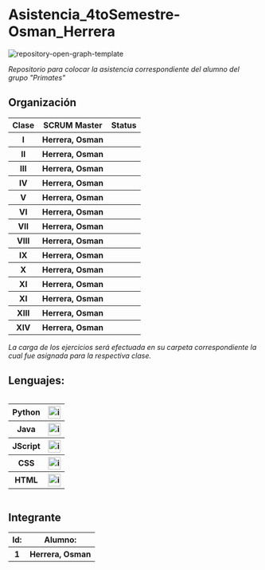 # Asistencia_4toSemestre-Osman_Herrera

![repository-open-graph-template](https://user-images.githubusercontent.com/111594677/232668817-8e98b10a-384f-4730-a592-ff342a4272ca.png)

*Repositorio para colocar la asistencia correspondiente del alumno del grupo "Primates"*

## Organización
<table style="width: 100%; text-align: center;">
  <tr>
    <th>Clase</th>
    <th>SCRUM Master</th>
    <th>Status</th>
  </tr>
  <tr>
    <th>I</th>
    <th>Herrera, Osman</th>
    <th>  </th>
  </tr>
  <tr>
    <th>II</th>
    <th>Herrera, Osman</th>
    <th>  </th>
  </tr>
  <tr>
    <th>III</th>
    <th>Herrera, Osman</th>
    <th>  </th>
  </tr>
  <tr>
    <th>IV</th>
    <th>Herrera, Osman</th>
    <th>  </th>
  </tr>
  <tr>
    <th>V</th>
    <th>Herrera, Osman</th>
    <th>  </th>
  </tr>
  <tr>
    <th>VI</th>
    <th>Herrera, Osman</th>
    <th>  </th>
  </tr>
  <tr>
    <th>VII</th>
    <th>Herrera, Osman</th>
    <th>  </th>
  </tr>
  <tr>
    <th>VIII</th>
    <th>Herrera, Osman</th>
    <th>   </th>
  </tr>
  <tr>
    <th>IX</th>
    <th>Herrera, Osman</th>
    <th>    </th>
  </tr>
  <tr>
    <th>X</th>
    <th>Herrera, Osman</th>
    <th>  </th>
  </tr>
  <tr>
    <th>XI</th>
    <th>Herrera, Osman</th>
    <th>    </th>
  </tr>
  <tr>
    <th>XI</th>
    <th>Herrera, Osman</th>
    <th>    </th>
  </tr>
  <tr>
    <th>XIII</th>
    <th> Herrera, Osman </th>
    <th>          </th>
  </tr>
  <tr>
    <th>XIV</th>
    <th> Herrera, Osman </th>
    <th>          </th>
  </tr>
</table>


*La carga de los ejercicios será efectuada en su carpeta correspondiente la cual fue asignada para la respectiva clase.*

## Lenguajes:

<div style="overflow-x: auto; overflow-y: hidden;">
  <table>
    <tr>
      <th>Python</th>
      <th> <img src="https://user-images.githubusercontent.com/111594677/232658922-1758a4c2-aeb5-4e1d-8a24-ed18d30e2265.png" alt="imagen" width="25"> </th>
    </tr>
    <tr>
      <th>Java</th>
      <th> <img src="https://user-images.githubusercontent.com/111594677/232658674-541d1ad3-6a9e-4dd3-87b7-32a153cd0753.png" alt="imagen" width="25"> </th>
    </tr>
    <tr>
      <th>JScript</th>
      <th> <img src="https://user-images.githubusercontent.com/111594677/232659377-a34daabe-5216-44b3-a4c6-02e880d21312.png" alt="imagen" width="25"> </th>
    </tr>
    <tr>
      <th>CSS</th>
      <th> <img src="https://github.com/CodeSystem2022/PrimatesCuartoSemestre/assets/111594677/4c2a0a3a-0661-4964-b4bd-47130fa304ee" alt="imagen" width="25"> </th>
    </tr>
    <tr>
      <th>HTML</th>
      <th> <img src="https://github.com/CodeSystem2022/PrimatesCuartoSemestre/assets/111594677/91f23856-6e06-4fb2-bc07-2e2ac0c73aff" alt="imagen" width="25"> </th>
    </tr>
  </table>
</div>

## Integrante


  <table style="width: 100%; text-align: center;">
      <tr>
      <th>Id:</th>
      <th>Alumno:</th>
    </tr>
    <tr>
      <th>1</th>
      <th>Herrera, Osman</th>
    </tr>
    
